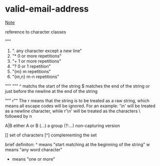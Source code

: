 # valid-email-address

<a href= "https://allmylinks.com/jabedkhanjb" target = "_blank"> Note </a>

reference to character classes
<!-- \d  decimal digit 
\D  not a decimal digit
\s  whitespace characters 
\S  not a whitespace character
\w  word character ... as well as numebers and the underscore 
\W  not a word character  -->


"""
1) ".    any character except a new line"
2) "*    0 or more repetitions"
3) "+    1 or more repetitions"
4) "?    0 or 1 repetition"
5) "{m}  m repetitions"
6) "{m,n}    m-n repetitions"


"""
"""
^ matchs the start of the string
$ matches the end of the string or just before the newline
  at the end of the string

"""
r"" The r means that the string is to be treated as a raw string,
 which means all escape codes will be ignored. 
 For an example: '\n' will be treated as a newline character, 
 while r'\n' will be treated as the characters \ followed by n

 A|B  either A or B 
 (...)  a group 
 (?:...)  non-capturing version

[]  set of characters
[^] complementing the set 


brief definiton:
^   means "start matching at the beginning of the string"
w   means "any word character"
+   means "one or more"
